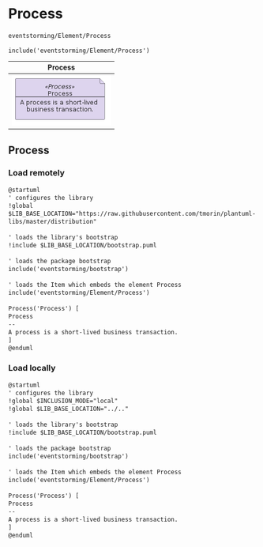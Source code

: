 # Process

```text
eventstorming/Element/Process
```

```text
include('eventstorming/Element/Process')
```

|                                  Process                                   |
|:--------------------------------------------------------------------------:|
| ![illustration for Process](../../eventstorming/Element/Process.Local.png) |

## Process

### Load remotely

```plantuml
@startuml
' configures the library
!global $LIB_BASE_LOCATION="https://raw.githubusercontent.com/tmorin/plantuml-libs/master/distribution"

' loads the library's bootstrap
!include $LIB_BASE_LOCATION/bootstrap.puml

' loads the package bootstrap
include('eventstorming/bootstrap')

' loads the Item which embeds the element Process
include('eventstorming/Element/Process')

Process('Process') [
Process
--
A process is a short-lived business transaction.
]
@enduml
```

### Load locally

```plantuml
@startuml
' configures the library
!global $INCLUSION_MODE="local"
!global $LIB_BASE_LOCATION="../.."

' loads the library's bootstrap
!include $LIB_BASE_LOCATION/bootstrap.puml

' loads the package bootstrap
include('eventstorming/bootstrap')

' loads the Item which embeds the element Process
include('eventstorming/Element/Process')

Process('Process') [
Process
--
A process is a short-lived business transaction.
]
@enduml
```

